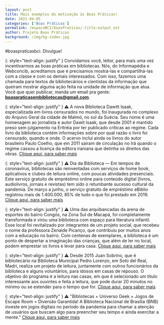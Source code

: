 ```yaml
---
layout: post
title: Mais exemplos de motivação às Boas Práticas!
date: 2021-04-05
categories: ['Boas Práticas']
permalink: /espacoBCI/boasPraticas/:title:output_ext
author: Projeto Boas Práticas
background: /img/bg-index.jpg
---
```

#boaspraticasbci. Divulgue!

{: style="text-align: justify" }
Convidamos você, leitor, para mais uma vez incentivarmos as boas práticas em bibliotecas. Nós, do Informapédia e Webconcib, acreditamos que é precisamos mostrá-las e compartilhá-las com a classe e com os demais interessados. Com isso, fazemos uma chamada para textos de bibliotecários e cientistas da informação que queiram mostrar alguma ação feita na unidade de informação que atua. Você que quer publicar, manda um email pra gente: **boaspraticasembibliotecas@gmail.com**.

{: style="text-align: justify" }
⚠️ A nova Biblioteca Dawitt Isaak, especializada em livros censurados no mundo, foi inaugurada no complexo do Arquivo Geral da cidade de Malmö, no sul da Suécia. Seu nome é uma homenagem ao jornalista e autor Dawit Isaak, que desde 2001 é mantido preso sem julgamento na Eritréia por ter publicado críticas ao regime. Cada livro da biblioteca contém informações sobre por qual razão o livro foi censurado, quando e onde. O acervo inclui ainda os livros do autor brasileiro Paulo Coelho, que em 2011 saíram de circulação no Irã quando o regime cassou a licença da editora iraniana que detinha os direitos das obras.
[Clique aqui, para saber mais](https://g1.globo.com/pop-arte/noticia/2020/10/30/suecia-abre-primeira-biblioteca-de-livros-censurados-do-mundo-inclusive-os-de-paulo-coelho.ghtml?fbclid=IwAR27ZZ23brDfkD6cVdqenxC8N-gd_XOOXXftZB1tIsWM6Lm2x77N8_57mEo)


{: style="text-align: justify" }
⚠️ Dia da Biblioteca — Em tempos de coronavírus, bibliotecas são reinventadas com serviços de home book, aplicativos e clubes de leitura online, com poucas atividades presenciais. Este serviço gratuito de empréstimo online para conteúdo digital (livros, audiolivros, jornais e revistas) tem sido o retumbante sucesso cultural da pandemia. De março a junho, o serviço gratuito de empréstimo eBiblio registrou mais de 1.400.000, 85% de tudo o que foi prestado em 2019.
[Clique aqui, para saber mais](https://www.eldiario.es/cultura/libros/bibliotecas-reinventan-servicios-libros-domicilio-aplicaciones-clubes-lectura-online_1_6315964.html)


{: style="text-align: justify" }
⚠️ Uma das arquibancadas da arena de esportes do bairro Congós, na Zona Sul de Macapá, foi completamente transformada e virou uma biblioteca com espaço para literatura infantil. Esse local foi revitalizado por integrantes de um projeto social, que recebeu o nome da professora Zenaide Picanço, que contribuiu por muitos anos com a educação no bairro.
Com centenas de exemplares, a biblioteca é um ponto de despertar a imaginação das crianças, que além de ler no local, podem emprestar os livros e levar para casa.
[Clique aqui, para saber mais](https://g1.globo.com/ap/amapa/noticia/2021/01/07/arquibancada-de-praca-e-revitalizada-e-vira-biblioteca-na-periferia-de-macapa.ghtml)


{: style="text-align: justify" }
⚠️ Desde 2015 Juan Sobrino, que é bibliotecário na Biblioteca Municipal Pedro Lorenzo, em Soto del Real, Madri, realiza um projeto de leitura, juntamente com outros funcionários da biblioteca e alguns voluntários, para idosos em casas de repouso. O objetivo do programa é a leitura nas casas, em que é selecionado um título interessante aos ouvintes e feita a leitura, que pode durar 20 minutos no mínimo ou se estender para o tempo que for.
[Clique aqui, para saber mais](https://www.contioutra.com/bibliotecario-se-dedica-a-ler-livros-por-telefone-a-vovos-e-vovos-em-casas-de-repouso/?fbclid=IwAR231tzHOvJKf3CYLi9spk3A7dBDo5ofoq8w1yK3jO54hAb2iowhEib03HQ)


{: style="text-align: justify" }
⚠️ "Bibliotecas + Universo Geek + Jogos de Escape Room = Diversão Garantida!  A Biblioteca Nacional de Brasília (BNB) investe em jogos digitais no período da pandemia para chamar a atenção de usuários que buscam algo para preencher seu tempo e ainda exercitar a mente."
[Clique aqui, para saber mais](https://www.correiobraziliense.com.br/diversao-e-arte/2021/02/4905408-biblioteca-nacional-traz-jogos-no-formato-escape-room-para-o-espaco-geek.html)
